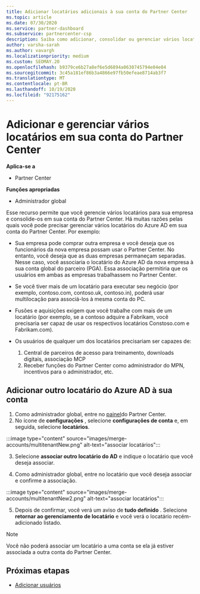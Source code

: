 ```yaml
---
title: Adicionar locatários adicionais à sua conta do Partner Center
ms.topic: article
ms.date: 07/30/2020
ms.service: partner-dashboard
ms.subservice: partnercenter-csp
description: Saiba como adicionar, consolidar ou gerenciar vários locatários do Azure AD em sua conta do Partner Center. Saiba também sobre alguns dos motivos pelos quais você pode querer fazer isso.
author: varsha-sarah
ms.author: vavargh
ms.localizationpriority: medium
ms.custom: SEOMAY.20
ms.openlocfilehash: b9379ce6b27a8ef6e5d6894a0630745794e04e04
ms.sourcegitcommit: 3c45a181ef86b3a4866e97fb50efeae8714ab3f7
ms.translationtype: MT
ms.contentlocale: pt-BR
ms.lasthandoff: 10/19/2020
ms.locfileid: "92175162"
---
```

# <a name="add-and-manage-multiple-tenants-in-your-partner-center-account"></a>Adicionar e gerenciar vários locatários em sua conta do Partner Center

**Aplica-se a**

- Partner Center

**Funções apropriadas**

- Administrador global

Esse recurso permite que você gerencie vários locatários para sua empresa e consolide-os em sua conta do Partner Center. Há muitas razões pelas quais você pode precisar gerenciar vários locatários do Azure AD em sua conta do Partner Center. Por exemplo:

- Sua empresa pode comprar outra empresa e você deseja que os funcionários da nova empresa possam usar o Partner Center. No entanto, você deseja que as duas empresas permaneçam separadas. Nesse caso, você associaria o locatário do Azure AD da nova empresa à sua conta global do parceiro (PGA). Essa associação permitiria que os usuários em ambas as empresas trabalhassem no Partner Center.

- Se você tiver mais de um locatário para executar seu negócio (por exemplo, contoso.com, contoso.uk, contoso.in), poderá usar multilocação para associá-los à mesma conta do PC.

- Fusões e aquisições exigem que você trabalhe com mais de um locatário (por exemplo, se a contoso adquire a Fabrikam, você precisaria ser capaz de usar os respectivos locatários Constoso.com e Fabrikam.com).

- Os usuários de qualquer um dos locatários precisariam ser capazes de:
    1.  Central de parceiros de acesso para treinamento, downloads digitais, associação MCP
    2.  Receber funções do Partner Center como administrador do MPN, incentivos para o administrador, etc.


## <a name="add-another-azure-ad-tenant-to-your-account"></a>Adicionar outro locatário do Azure AD à sua conta

1. Como administrador global, entre no [painel](https://partner.microsoft.com/dashboard)do Partner Center.
1. No ícone de **configurações** , selecione **configurações de conta** e, em seguida, selecione **locatários**.
 
:::image type="content" source="images/merge-accounts/multitenantNew.png" alt-text="associar locatários"::: 

3. Selecione **associar outro locatário do AD** e indique o locatário que você deseja associar.

1. Como administrador global, entre no locatário que você deseja associar e confirme a associação. 

:::image type="content" source="images/merge-accounts/multitenantNew2.png" alt-text="associar locatários"::: 

5. Depois de confirmar, você verá um aviso de **tudo definido** .  Selecione **retornar ao gerenciamento de locatário** e você verá o locatário recém-adicionado listado. 
 

>[!NOTE]
>Você não poderá associar um locatário a uma conta se ela já estiver associada a outra conta do Partner Center.

 
## <a name="next-steps"></a>Próximas etapas

- [Adicionar usuários](create-user-accounts-and-set-permissions.md)
